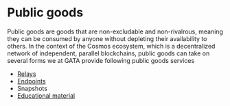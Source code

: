 # Public goods

Public goods are goods that are non-excludable and non-rivalrous, meaning they can be consumed by anyone without depleting their availability to others. In the context of the Cosmos ecosystem, which is a decentralized network of independent, parallel blockchains, public goods can take on several forms we at GATA provide following public goods services

* [Relays ](gata-relays.md)
* [Endpoints](../../public-goods/end-points.md)
* Snapshots
* [Educational material](../../../cosmos-ecosystem/introduction-to-cosmos/)
